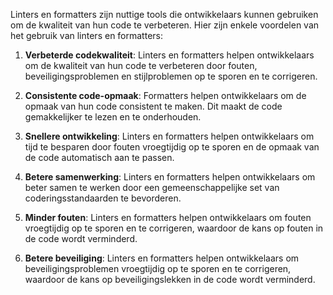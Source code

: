 Linters en formatters zijn nuttige tools die ontwikkelaars kunnen gebruiken om de kwaliteit van hun code te verbeteren. Hier zijn enkele voordelen van het gebruik van linters en formatters:

1. **Verbeterde codekwaliteit**: Linters en formatters helpen ontwikkelaars om de kwaliteit van hun code te verbeteren door fouten, beveiligingsproblemen en stijlproblemen op te sporen en te corrigeren.

2. **Consistente code-opmaak**: Formatters helpen ontwikkelaars om de opmaak van hun code consistent te maken. Dit maakt de code gemakkelijker te lezen en te onderhouden.

3. **Snellere ontwikkeling**: Linters en formatters helpen ontwikkelaars om tijd te besparen door fouten vroegtijdig op te sporen en de opmaak van de code automatisch aan te passen.

4. **Betere samenwerking**: Linters en formatters helpen ontwikkelaars om beter samen te werken door een gemeenschappelijke set van coderingsstandaarden te bevorderen.

5. **Minder fouten**: Linters en formatters helpen ontwikkelaars om fouten vroegtijdig op te sporen en te corrigeren, waardoor de kans op fouten in de code wordt verminderd.

6. **Betere beveiliging**: Linters en formatters helpen ontwikkelaars om beveiligingsproblemen vroegtijdig op te sporen en te corrigeren, waardoor de kans op beveiligingslekken in de code wordt verminderd.
